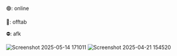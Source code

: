 
🟢: online

🌙: offtab 

⛔: afk 


![Screenshot 2025-05-14 171011](https://github.com/user-attachments/assets/79be12db-2fa6-44ca-9953-586d3c324204)
![Screenshot 2025-04-21 154520](https://github.com/user-attachments/assets/b9c32068-5cf2-45cd-9c50-32387bbb63d4)
